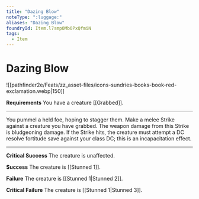 ```yaml
---
title: "Dazing Blow"
noteType: ":luggage:"
aliases: "Dazing Blow"
foundryId: Item.l7smpOMb0PxQfmiN
tags:
  - Item
---
```


# Dazing Blow
![[pathfinder2e/Feats/zz_asset-files/icons-sundries-books-book-red-exclamation.webp|150]]

**Requirements** You have a creature [[Grabbed]].

* * *

You pummel a held foe, hoping to stagger them. Make a melee Strike against a creature you have grabbed. The weapon damage from this Strike is bludgeoning damage. If the Strike hits, the creature must attempt a DC resolve fortitude save against your class DC; this is an incapacitation effect.

* * *

**Critical Success** The creature is unaffected.

**Success** The creature is [[Stunned 1]].

**Failure** The creature is [[Stunned 1|Stunned 2]].

**Critical Failure** The creature is [[Stunned 1|Stunned 3]].
